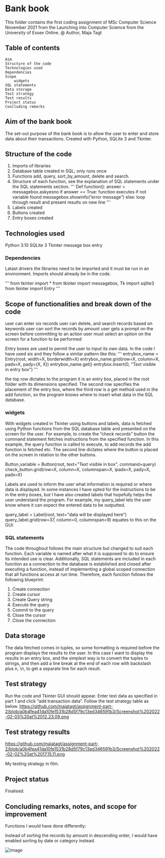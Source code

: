 # Bank book

This folder contains the first coding assignment of MSc Computer Science November 2021 from the Launching into Computer Science from the 
University of Essex Online.
@ Author, Maja Tagt




## Table of contents
    Aim
    Structure of the code
    Technologies used
    Dependencies
    Scope
    	widgets
	SQL statements
    Data storage
    Test strategy
    Test results
    Project status	
    Concluding remarks
   
## Aim of the bank book 
The set-out purpose of the bank book is to allow the user to enter and store data about their transactions. Created with Python, SQLite 3 and Tkinter. 


## Structure of the code
1. Imports of libraries
2. Database table created in SQL; only runs once
3. Functions add, query, sort_by_amount, delete and search. 
4. Structure of each function, see the explanation of SQL statements under the SQL statements section. 
'''
Def function():
answer = messagebox.askyesno
if answer == True:
	function executes
if not variable found
	messagebox.showinfo(“error message”)
else:
loop through result and present results on new line 
''' 
4.	Labels created
5.	Buttons created
6.	Entry boxes created


## Technologies used
Python 3.10
SQLite 3
Tkinter
  message box
  entry

### Dependencies
Latast drivers 
the libraries need to be imported and it must be run in an environment. Imports should already be in the code.

'''
from tkinter import *
from tkinter import messagebox, Tk
import sqlite3
from tkinter import Entry
'''

## Scope of functionalities and break down of the code
user can enter six records
user can delete, and search records based on keywords
user can sort the records by amount
user gets a prompt on the screen before committing to an action
user must select an option on the screen for a function to be performed

Entry boxes are used to permit the user to input its own data. In the code I have used six and they follow a similar pattern like this:
'''
entrybox_name = Entry(root, width=X, borderwidth=X)
entrybox_name.grid(row=X, column=X, padx=X, pady=(X, X))
entrybox_name.get()
entrybox.insert(0, "Text visible in entry box")
'''

the top row dictates to the program it is an entry box, placed in the root folder with its dimensions specified. The second row specifies the placement of the entry box, where the third row is a get method used in the add function, so the program knows where to insert what data in the SQL database. 

### widgets
With widgets created in Tkinter using buttons and labels, data is fetched using Python functions from the SQL database table and presented on the screen for the user. For example, to create the “check records” button the command statement fetches instructions from the specified function. In this example, the query function is called to execute, to add records the add function is fetched etc. The second line dictates where the button is placed on the screen in relation to the other buttons.

Button_variable = Button(root, text="Text visible in box", command=query)
check_button.grid(row=X, column=X, columnspan=X, ipadx=X, pady=X, padx=X)



Labels are used to inform the user what information is required or where data is displayed. In some instances I have opted for the instructions to be in the entry boxes, but I have also created labels that hopefully helps the user understand the program. For example, my query_label lets the user know where it can expect the entered data to be outputted. 

query_label = Label(root, text="data will be displayed here")
query_label.grid(row=37, column=0, columnspan=9)
equates to this on the GUI:

### SQL statements
The code throughout follows the main structure but changed to suit each function. Each variable is named after what it is supposed to do to ensure its intended use is clear. Additionally, SQL statements are included in each function as a connection to the database is established and closed after executing a function, instead of implementing a global scoped connection that all functions access at run time. Therefore, each function follows the following blueprint: 

1.	Create connection
2.	Create cursor
3.	Create Query string
4.	Execute the query
5.	Commit to the query
6.	Close the cursor
7.	Close the connection

## Data storage
The data fetched comes in tuples, so some formatting is required before the program displays the results to the user. In this case I want to display the results in an entry box, and the simplest way is to convert the tuples to strings, and then add a line break at the end of each row with backslash plus n, \n, to get a separate line for each result.


## Test strategy 
Run the code and Tkinter GUI should appear. Enter test data as specified in part 1 and click “add transaction data”. Follow the test strategy table as below.
https://github.com/majatagt/assignment-part-2/blob/a0b4fea41da10fe1531b28d5f79c13ed346591b3/Screenshot%202022-02-03%20at%2012.23.09.png

 
  

## Test strategy results
 https://github.com/majatagt/assignment-part-2/blob/a0b4fea41da10fe1531b28d5f79c13ed346591b3/Screenshot%202022-02-02%20at%2017.15.11.png


My testing strategy in film. 





## Project status 
Finalised.

## Concluding remarks, notes, and scope for improvement
Functions I would have done differently:

Instead of sorting the records by amount in descending order, I would have enabled sorting by date or category instead.

![image](https://user-images.githubusercontent.com/67603121/152684660-7aaf9213-0a44-46e0-b3c4-1962ed81f83c.png)
